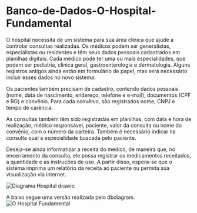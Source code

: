 # Banco-de-Dados-O-Hospital-Fundamental

O hospital necessita de um sistema para sua área clínica que ajude a controlar consultas realizadas. Os médicos podem ser generalistas, especialistas ou residentes e têm seus dados pessoais cadastrados em planilhas digitais. Cada médico pode ter uma ou mais especialidades, que podem ser pediatria, clínica geral, gastroenterologia e dermatologia. Alguns registros antigos ainda estão em formulário de papel, mas será necessário incluir esses dados no novo sistema.

Os pacientes também precisam de cadastro, contendo dados pessoais (nome, data de nascimento, endereço, telefone e e-mail), documentos (CPF e RG) e convênio. Para cada convênio, são registrados nome, CNPJ e tempo de carência.

As consultas também têm sido registradas em planilhas, com data e hora de realização, médico responsável, paciente, valor da consulta ou nome do convênio, com o número da carteira. Também é necessário indicar na consulta qual a especialidade buscada pelo paciente.

Deseja-se ainda informatizar a receita do médico, de maneira que, no encerramento da consulta, ele possa registrar os medicamentos receitados, a quantidade e as instruções de uso. A partir disso, espera-se que o sistema imprima um relatório da receita ao paciente ou permita sua visualização via internet.

![Diagrama Hospital drawio](https://user-images.githubusercontent.com/125493365/234122406-0d8e6083-44ac-49cb-a30f-2c9ad97f885c.png)

A baixo segue uma versão realizada pelo dbdiagram.
![O Hospital Fundamental](https://github.com/VictoriaMirand23/Banco-de-Dados-O-Hospital-Fundamental/assets/125493365/de4279b4-aa4c-40c8-84a3-374681ce0496)
